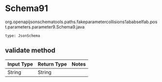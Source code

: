 # Schema91
org.openapijsonschematools.paths.fakeparametercollisions1ababselfab.post.parameters.parameter9.Schema9.java
```
type: JsonSchema
```

## validate method
| Input Type | Return Type | Notes |
| ---------- | ----------- | ----- |
| String | String | |

